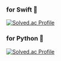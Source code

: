 ### for Swift 🍏
[![Solved.ac Profile](http://mazassumnida.wtf/api/generate_badge?boj=santoo)](https://solved.ac/santoo)
### for Python 🍪
[![Solved.ac Profile](http://mazassumnida.wtf/api/generate_badge?boj=dusanbaek)](https://solved.ac/dusanbaek)
